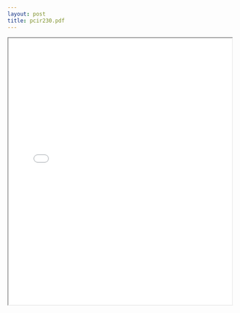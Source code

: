 ```yaml
---
layout: post
title: pcir230.pdf
---
```


<div class="pdf-container">
<iframe src="/ea/assets/pdfs/pcir230.pdf" height="600" width="100%" allowFullScreen="true"></iframe>
</div>

